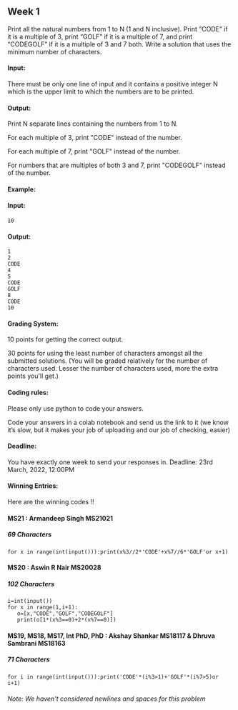 ## Week 1

Print all the natural numbers from 1 to N (1 and N inclusive). Print “CODE” if it is a multiple of 3, print “GOLF” if it is a multiple of 7, and print “CODEGOLF” if it is a multiple of 3 and 7 both. Write a solution that uses the minimum number of characters. 

#### Input:

There must be only one line of input and it contains a positive integer N which is the upper limit to which the numbers are to be printed.

#### Output:

Print N separate lines containing the numbers from 1 to N.

For each multiple of 3, print "CODE" instead of the number. 

For each multiple of 7, print "GOLF" instead of the number.

For numbers that are multiples of both 3 and 7, print "CODEGOLF" instead of the number.

#### Example:

#### Input: 

`10`          

#### Output:

```
1
2
CODE
4
5
CODE
GOLF
8
CODE
10
```

#### Grading System:

10 points for getting the correct output.

30 points for using the least number of characters amongst all the submitted solutions. (You will be graded relatively for the number of characters used. Lesser the number of characters used, more the extra points you'll get.)

#### Coding rules:

Please only use python to code your answers.

Code your answers in a colab notebook and send us the link to it (we know it’s slow, but it makes your job of uploading and our job of checking, easier)

 

#### Deadline:

You have exactly one week to send your responses in. Deadline: 23rd March, 2022, 12:00PM


#### Winning Entries:

Here are the winning codes !!

#### MS21 : Armandeep Singh MS21021 

##### 69 Characters

```
for x in range(int(input())):print(x%3//2*'CODE'+x%7//6*'GOLF'or x+1) 
```

#### MS20 : Aswin R Nair MS20028

##### 102 Characters

```
i=int(input())
for x in range(1,i+1):
   o=[x,"CODE","GOLF","CODEGOLF"]
   print(o[1*(x%3==0)+2*(x%7==0)])
```

#### MS19, MS18, MS17, Int PhD, PhD : Akshay Shankar MS18117 & Dhruva Sambrani MS18163

##### 71 Characters

```
for i in range(int(input())):print('CODE'*(i%3>1)+'GOLF'*(i%7>5)or i+1) 
```

###### Note: We haven't considered newlines and spaces for this problem 
